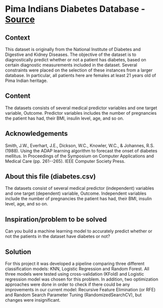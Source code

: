 # Pima Indians Diabetes Database - [Source](https://www.kaggle.com/jucasoto/pima-indians-diabetes-database/data)

## Context
This dataset is originally from the National Institute of Diabetes and Digestive and Kidney Diseases. The objective of the dataset is to diagnostically predict whether or not a patient has diabetes, based on certain diagnostic measurements included in the dataset. Several constraints were placed on the selection of these instances from a larger database. In particular, all patients here are females at least 21 years old of Pima Indian heritage.

## Content
The datasets consists of several medical predictor variables and one target variable, Outcome. Predictor variables includes the number of pregnancies the patient has had, their BMI, insulin level, age, and so on.

## Acknowledgements
Smith, J.W., Everhart, J.E., Dickson, W.C., Knowler, W.C., & Johannes, R.S. (1988). Using the ADAP learning algorithm to forecast the onset of diabetes mellitus. In Proceedings of the Symposium on Computer Applications and Medical Care (pp. 261--265). IEEE Computer Society Press.

## About this file (diabetes.csv)
The datasets consist of several medical predictor (independent) variables and one target (dependent) variable, Outcome. Independent variables include the number of pregnancies the patient has had, their BMI, insulin level, age, and so on.

## Inspiration/problem to be solved
Can you build a machine learning model to accurately predict whether or not the patients in the dataset have diabetes or not?

## Solution
For this project it was developed a pipeline comparing three different classification models: KNN, Logistic Regression and Random Forest. All three models were tested using cross-validation (KFold) and Logistic regression model was chosen for this problem. In addition, two optimization approaches were done in order to check if there could be any improvements in our current model: Recursive Feature Elimination (or RFE) and Random Search Parameter Tuning (RandomizedSearchCV), but changes were insignificant.
